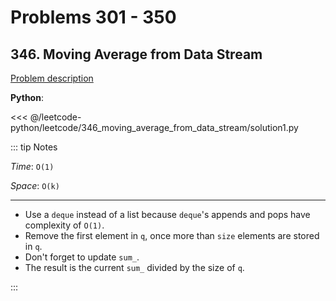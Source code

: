 # Problems 301 - 350

## 346. Moving Average from Data Stream

[Problem description](https://leetcode.com/problems/moving-average-from-data-stream/)

__Python__:

<<< @/leetcode-python/leetcode/346_moving_average_from_data_stream/solution1.py

::: tip Notes

_Time_: `O(1)`

_Space_: `O(k)`

---

- Use a `deque` instead of a list because `deque`'s appends and pops have complexity of `O(1)`.
- Remove the first element in `q`, once more than `size` elements are stored in `q`.
- Don't forget to update `sum_`.
- The result is the current `sum_` divided by the size of `q`.

:::
